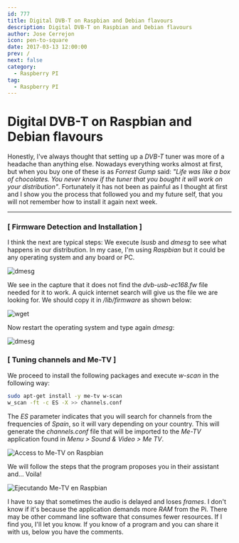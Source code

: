 ```yaml
---
id: 777
title: Digital DVB-T on Raspbian and Debian flavours
description: Digital DVB-T on Raspbian and Debian flavours
author: Jose Cerrejon
icon: pen-to-square
date: 2017-03-13 12:00:00
prev: /
next: false
category:
  - Raspberry PI
tag:
  - Raspberry PI
---
```


# Digital DVB-T on Raspbian and Debian flavours

Honestly, I've always thought that setting up a *DVB-T* tuner was more of a headache than anything else. Nowadays everything works almost at first, but when you buy one of these is as *Forrest Gump* said: *"Life was like a box of chocolates. You never know if the tuner that you bought it will work on your distribution"*. Fortunately it has not been as painful as I thought at first and I show you the process that followed you and my future self, that you will not remember how to install it again next week.
- - -
###  [ Firmware Detection and Installation ]

I think the next are typical steps: We execute *lsusb* and *dmesg* to see what happens in our distribution. In my case, I'm using *Raspbian* but it could be any operating system and any board or PC.

![dmesg](/images/2017/03/dvbt_cap_01.png)

We see in the capture that it does not find the *dvb-usb-ec168.fw* file needed for it to work. A quick internet search will give us the file we are looking for. We should copy it in */lib/firmware* as shown below:

![wget](/images/2017/03/dvbt_cap_03.png)

Now restart the operating system and type again *dmesg*:

![dmesg](/images/2017/03/dvbt_cap_04.png)

###  [ Tuning channels and Me-TV ]

We proceed to install the following packages and execute *w-scan* in the following way:

```bash
sudo apt-get install -y me-tv w-scan
w_scan -ft -c ES -X >> channels.conf
```

The *ES* parameter indicates that you will search for channels from the frequencies of *Spain*, so it will vary depending on your country. This will generate the *channels.conf* file that will be imported to the *Me-TV* application found in *Menu > Sound & Video > Me TV*.

![Access to Me-TV on Raspbian](/images/2017/03/dvbt_cap_06.png "Access to Me-TV on Raspbian")

We will follow the steps that the program proposes you in their assistant and... Voila!

![Ejecutando Me-TV en Raspbian](/images/2017/03/dvbt_cap_07.png "Ejecutando Me-TV en Raspbian")

I have to say that sometimes the audio is delayed and loses *frames*. I don't know if it's because the application demands more *RAM* from the Pi. There may be other command line software that consumes fewer resources. If I find you, I'll let you know. If you know of a program and you can share it with us, below you have the comments.